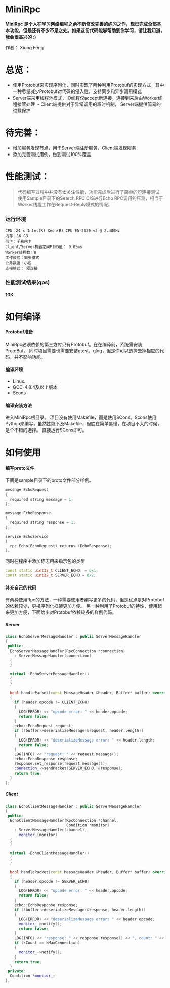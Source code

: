 
# MiniRpc

**MiniRpc 是个人在学习网络编程之余不断修改完善的练习之作，现已完成全部基本功能，但是还有不少不足之处。如果这份代码能够帮助到你学习，请让我知道，我会很高兴的 :)**

作者： Xiong Feng


# 总览：
  - 使用Protobuf来实现序列化，同时实现了两种利用Protobuf的实现方式，其中一种尽量减少Protobuf对代码的侵入性，支持同步和异步调用模式
  - Server端采用线程池模式，IO线程仅accept新连接，连接到来后由Worker线程接管处理
  - Client端提供对于异常调用的超时机制， Server端提供简易的过载保护

 

# 待完善：
  - 增加服务发现节点，用于Server端注册服务，Client端发现服务
  - 添加完善测试用例，做到测试100%覆盖
  
# 性能测试：
>代码编写过程中并没有太关注性能，功能完成后进行了简单的短连接测试
>使用Sample目录下的Search RPC C/S进行Echo RPC调用的压测，相当于Worker线程工作在Request-Reply模式的情况。

### 运行环境
    CPU：24 x Intel(R) Xeon(R) CPU E5-2620 v2 @ 2.40GHz
    内存：16 GB
    网卡：千兆网卡
    Client/Server机器之间PING值： 0.05ms
    Worker线程数：8
	工作模式：同步模式
	业务数据：小包
	连接模式： 短连接

### 性能测试结果(qps)
#### 10K


# 如何编译
#### Protobuf准备
MiniRpc必须依赖的第三方库只有Protobuf。在在编译前，系统需安装ProtoBuf。
同时项目需要也需要安装gtest，glog，但是你可以选择去掉相应的代码，并不影响功能。


#### 编译环境
  - Linux.
  - GCC-4.8.4及以上版本
  - Scons
  

#### 编译安装方法
进入MiniRpc根目录。
项目没有使用Makefile，而是使用SCons。Scons使用Python来编写，虽然性能不及Makefile，但胜在简单易懂，在项目不大的时候，是个不错的选择。
直接运行SCons即可。
 
# 如何使用
#### 编写proto文件
下面是sample目录下的proto文件部分样例。

```c++
message EchoRequest
{
  required string message = 1;
};

message EchoResponse
{
  required string response = 1;
};

service EchoService
{
  rpc Echo(EchoRequest) returns (EchoResponse);
};

```
同时在程序中添加标志用来指示包的类型
```c++
const static uint32_t CLIENT_ECHO  = 0x1;
const static uint32_t SERVER_ECHO = 0x2;
```

#### 补充自己的代码
有两种使用Rpc的方法，一种需要使用者编写更多的代码，但是优点是对Protobuf的依赖较少，更换序列化框架更加方便。
另一种利用了Protobuf的特性，使用起来更加方便，下面给出对Protobuf依赖较多的样例代码。
##### Server

```c++
class EchoServerMessageHandler : public ServerMessageHandler 
{
 public:
  EchoServerMessageHandler(RpcConnection *connection)
    : ServerMessageHandler(connection) 
  {
  }

  virtual ~EchoServerMessageHandler() 
  {
  }

  bool handlePacket(const MessageHeader &header, Buffer* buffer) override
  {
    if (header.opcode != CLIENT_ECHO) 
	{
      LOG(ERROR) << "opcode error: " << header.opcode;
      return false;
    }
    echo::EchoRequest request;
    if (!buffer->deserializeMessage(&request, header.length)) 
	{
      LOG(ERROR) << "deserializeMessage error: " << header.length;
      return false;
    }
    LOG(INFO) << "request: " << request.message();
    echo::EchoResponse response;
    response.set_response(request.message());
    connection_->sendPacket(SERVER_ECHO, &response);
    return true;
  }
};
```

##### Client 

```c++
class EchoClientMessageHandler : public ServerMessageHandler 
{
 public:
  EchoClientMessageHandler(RpcConnection *channel,
                           Condition *monitor)
    : ServerMessageHandler(channel),
      monitor_(monitor) 
  {
  }

  virtual ~EchoClientMessageHandler() 
  {
  }

  bool handlePacket(const MessageHeader &header, Buffer* buffer) override
  {
    if (header.opcode != SERVER_ECHO) 
	{
      LOG(ERROR) << "opcode error: " << header.opcode;
      return false;
    }
    echo::EchoResponse response;
    if (!buffer->deserializeMessage(&response, header.length)) 
	{
      LOG(ERROR) << "deserializeMessage error: " << header.opcode;
      monitor_->notify();
      return false;
    }
    LOG(INFO) << "response: " << response.response() << ", count: " << kCount;
    if (kCount == kMaxConnection) 
	{
      monitor_->notify();
    }
    return true;
  }
 private:
  Condition *monitor_;
};
```


